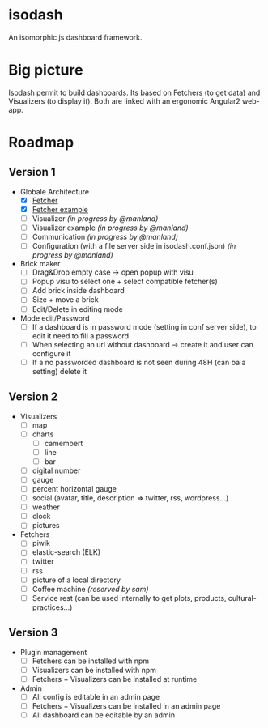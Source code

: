 # isodash
An isomorphic js dashboard framework.

# Big picture
Isodash permit to build dashboards. Its based on Fetchers (to get data) and Visualizers (to display it). Both are linked with an ergonomic Angular2 web-app.

# Roadmap

## Version 1

* Globale Architecture
  * [x] [Fetcher](app/server/fetcher/Fetcher.ts)
  * [x] [Fetcher example](app/server/IDF/Test.ts)
  * [ ] Visualizer _(in progress by @manland)_
  * [ ] Visualizer example _(in progress by @manland)_
  * [ ] Communication _(in progress by @manland)_
  * [ ] Configuration (with a file server side in isodash.conf.json) _(in progress by @manland)_
   
* Brick maker
  * [ ] Drag&Drop empty case -> open popup with visu
  * [ ] Popup visu to select one + select compatible fetcher(s) 
  * [ ] Add brick inside dashboard
  * [ ] Size + move a brick
  * [ ] Edit/Delete in editing mode
  
* Mode edit/Password
  * [ ] If a dashboard is in password mode (setting in conf server side), to edit it need to fill a password
  * [ ] When selecting an url without dashboard -> create it and user can configure it
  * [ ] If a no passworded dashboard is not seen during 48H (can ba a setting) delete it

## Version 2

* Visualizers
  * [ ] map
  * [ ] charts 
    * [ ] camembert
    * [ ] line
    * [ ] bar
  * [ ] digital number
  * [ ] gauge
  * [ ] percent horizontal gauge
  * [ ] social (avatar, title, description => twitter, rss, wordpress...)
  * [ ] weather
  * [ ] clock
  * [ ] pictures
  
* Fetchers
  * [ ] piwik
  * [ ] elastic-search (ELK)
  * [ ] twitter
  * [ ] rss
  * [ ] picture of a local directory
  * [ ] Coffee machine _(reserved by sam)_
  * [ ] Service rest (can be used internally to get plots, products, cultural-practices...)

## Version 3

* Plugin management
  * [ ] Fetchers can be installed with npm
  * [ ] Visualizers can be installed with npm
  * [ ] Fetchers + Visualizers can be installed at runtime
  
* Admin
  * [ ] All config is editable in an admin page
  * [ ] Fetchers + Visualizers can be installed in an admin page
  * [ ] All dashboard can be editable by an admin
